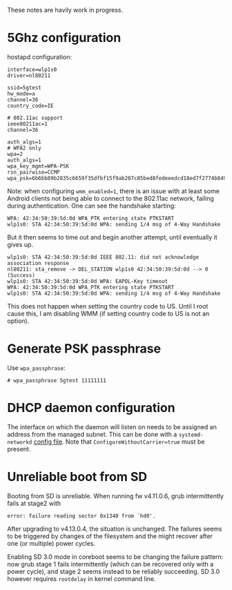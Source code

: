 These notes are havily work in progress.

# 5Ghz configuration

hostapd configuration:

```
interface=wlp1s0
driver=nl80211

ssid=5gtest
hw_mode=a
channel=36
country_code=IE

# 802.11ac support
ieee80211ac=1
channel=36

auth_algs=1
# WPA2 only
wpa=2
auth_algs=1
wpa_key_mgmt=WPA-PSK
rsn_pairwise=CCMP
wpa_psk=6b6bb89b2835c6659f35dfbf15f9ab207c85bed8fedeeedcd18ed7f2774b8494
```

Note: when configuring `wmm_enabled=1`, there is an issue with at least some Android 
clients not being able to connect to the 802.11ac network, failing during authentication. 
One can see the handshake starting:
```
WPA: 42:34:50:39:5d:0d WPA_PTK entering state PTKSTART
wlp1s0: STA 42:34:50:39:5d:0d WPA: sending 1/4 msg of 4-Way Handshake
```

But it then seems to time out and begin another attempt, until eventually it gives up.
```
wlp1s0: STA 42:34:50:39:5d:0d IEEE 802.11: did not acknowledge association response
nl80211: sta_remove -> DEL_STATION wlp1s0 42:34:50:39:5d:0d --> 0 (Success)
wlp1s0: STA 42:34:50:39:5d:0d WPA: EAPOL-Key timeout
WPA: 42:34:50:39:5d:0d WPA_PTK entering state PTKSTART
wlp1s0: STA 42:34:50:39:5d:0d WPA: sending 1/4 msg of 4-Way Handshake
```

This does not happen when setting the country code to US. Until I root cause this, I am disabling
WMM (if setting country code to US is not an option).

# Generate PSK passphrase

Use `wpa_passphrase`:
```
# wpa_passphrase 5gtest 11111111
```

# DHCP daemon configuration
The interface on which the daemon will listen on needs to be assigned an address from the managed subnet. This can
be done with a `systemd-networkd` [config file](https://github.com/marcoguerri/meta-thirtyd/tree/master/recipes-core/systemd).
Note that `ConfigureWithoutCarrier=true` must be present.

# Unreliable boot from SD
Booting from SD is unreliable. When running fw v4.11.0.6, grub intermittently fails at stage2 with 

```
error: failure reading sector 0x1340 from `hd0'.
```

After upgrading to v4.13.0.4, the situation is unchanged. The failures seems to be triggered by changes of the filesystem and
the might recover after one (or multiple) power cycles.

Enabling SD 3.0 mode in coreboot seems to be changing the failure pattern: now grub stage 1 fails intermittently (which can 
be recovered only with a power cycle), and stage 2 seems instead to be reliably succeeding. SD 3.0 however requires `rootdelay`
in kernel command line.
